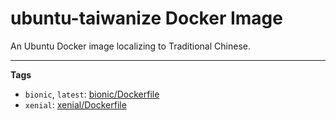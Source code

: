 # ubuntu-taiwanize Docker Image

An Ubuntu Docker image localizing to Traditional Chinese.

---

**Tags**

* `bionic`, `latest`: [bionic/Dockerfile](bionic/Dockerfile)
* `xenial`: [xenial/Dockerfile](xenial/Dockerfile)

